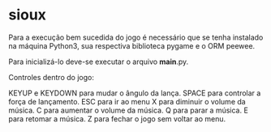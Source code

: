 # sioux
Para a execução bem sucedida do jogo é necessário que se tenha instalado na máquina Python3, sua respectiva biblioteca pygame e o ORM peewee.

Para inicializá-lo deve-se executar o arquivo __main__.py.

Controles dentro do jogo:

KEYUP e KEYDOWN para mudar o ângulo da lança.
SPACE para controlar a força de lançamento.
ESC para ir ao menu
X para diminuir o volume da música.
C para aumentar o volume da música.
Q para parar a música.
E para retomar a música.
Z para fechar o jogo sem voltar ao menu.
